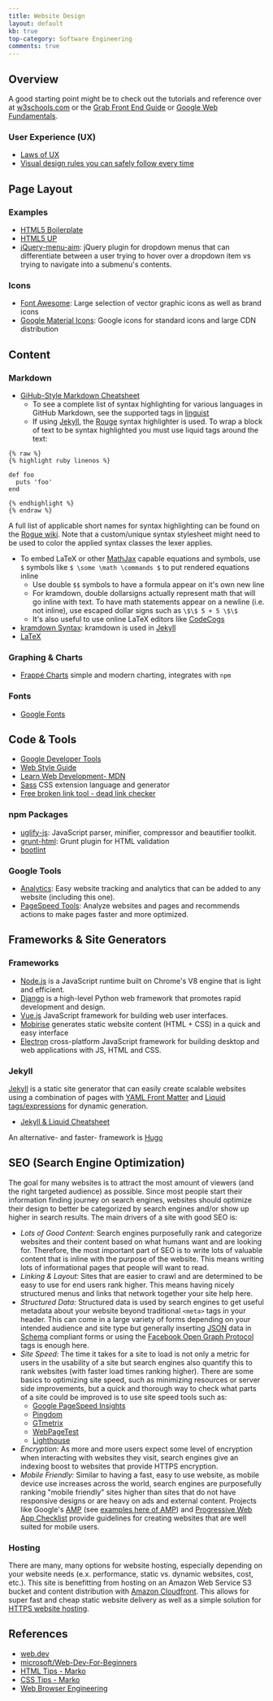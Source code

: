 ```yaml
---
title: Website Design
layout: default
kb: true
top-category: Software Engineering
comments: true
---
```


## Overview

A good starting point might be to check out the tutorials and reference over at [w3schools.com](https://www.w3schools.com/) or the [Grab Front End Guide](https://github.com/grab/front-end-guide) or [Google Web Fundamentals](https://developers.google.com/web/fundamentals/).

### User Experience (UX)

- [Laws of UX](https://lawsofux.com/)
- [Visual design rules you can safely follow every time](https://anthonyhobday.com/sideprojects/saferules/)


## Page Layout

### Examples

* [HTML5 Boilerplate](https://html5boilerplate.com/)
* [HTML5 UP](https://html5up.net/)
* [jQuery-menu-aim](https://github.com/kamens/jQuery-menu-aim): jQuery plugin for dropdown menus that can differentiate between a user trying to hover over a dropdown item vs trying to navigate into a submenu's contents.

### Icons

* [Font Awesome](http://fontawesome.io/icons/): Large selection of vector graphic icons as well as brand icons
* [Google Material Icons](http://google.github.io/material-design-icons/): Google icons for standard icons and large CDN distribution

## Content

### Markdown

* [GiHub-Style Markdown Cheatsheet](https://github.com/adam-p/markdown-here/wiki/Markdown-Cheatsheet)
    - To see a complete list of syntax highlighting for various languages in GitHub Markdown, see the supported tags in [linguist](https://github.com/github/linguist/blob/master/lib/linguist/languages.yml)
    - If using [Jekyll](https://jekyllrb.com/), the [Rouge](http://rouge.jneen.net/) syntax highlighter is used. To wrap a block of text to be syntax highlighted you must use liquid tags around the text:

```
{% raw %}
{% highlight ruby linenos %}

def foo
  puts 'foo'
end

{% endhighlight %}
{% endraw %}
```

A full list of applicable short names for syntax highlighting can be found on the [Rogue wiki](https://github.com/jneen/rouge/wiki/List-of-supported-languages-and-lexers).
Note that a custom/unique syntax stylesheet might need to be used to color the applied syntax classes the lexer applies.

* To embed LaTeX or other [MathJax](https://www.mathjax.org/) capable equations and symbols, use `$` symbols like `$ \some \math \commands $` to put rendered equations inline
    - Use double `$$` symbols to have a formula appear on it's own new line
    - For kramdown, double dollarsigns actually represent math that will go inline with text. To have math statements appear on a newline (i.e. not inline), use escaped dollar signs such as `\$\$ 5 + 5 \$\$`
    - It's also useful to use online LaTeX editors like [CodeCogs](https://www.codecogs.com/latex/eqneditor.php)
* [kramdown Syntax](https://kramdown.gettalong.org/syntax.html): kramdown is used in [Jekyll](#Jekyll)
* [LaTeX](https://en.wikibooks.org/wiki/LaTeX)

### Graphing & Charts

* [Frappé Charts](https://frappe.github.io/charts/) simple and modern charting, integrates with `npm`

### Fonts

* [Google Fonts](https://fonts.google.com/)

## Code & Tools

* [Google Developer Tools](https://developers.google.com/web/tools/setup/setup-buildtools#dont-trip-up-with-vendor-prefixes)
* [Web Style Guide](http://www.webstyleguide.com/)
* [Learn Web Development- MDN](https://developer.mozilla.org/en-US/docs/Learn)
* [Sass](http://sass-lang.com/) CSS extension language and generator
* [Free broken link tool - dead link checker](https://www.deadlinkchecker.com/website-dead-link-checker.asp)

### npm Packages

* [uglify-js](https://www.npmjs.com/package/uglify-js): JavaScript parser, minifier, compressor and beautifier toolkit.
* [grunt-html](https://www.npmjs.com/package/grunt-html): Grunt plugin for HTML validation
* [bootlint](https://github.com/twbs/bootlint)

### Google Tools

* [Analytics](https://analytics.google.com/): Easy website tracking and analytics that can be added to any website (including this one).
* [PageSpeed Tools](https://developers.google.com/speed/pagespeed/): Analyze websites and pages and recommends actions to make pages faster and more optimized.

## Frameworks & Site Generators

### Frameworks

* [Node.js](https://nodejs.org/en/) is a JavaScript runtime built on Chrome's V8 engine that is light and efficient.
* [Django](https://www.djangoproject.com/) is a high-level Python web framework that promotes rapid development and design.
* [Vue.js](https://vuejs.org/) JavaScript framework for building web user interfaces.
* [Mobirise](https://mobirise.com/) generates static website content (HTML + CSS) in a quick and easy interface
* [Electron](https://electronjs.org/) cross-platform JavaScript framework for building desktop and web applications with JS, HTML and CSS.

### Jekyll

[Jekyll](https://jekyllrb.com/) is a static site generator that can easily create scalable websites using a combination of pages with [YAML Front Matter](https://jekyllrb.com/docs/frontmatter/) and [Liquid tags/expressions](https://github.com/Shopify/liquid/wiki/liquid-for-designers) for dynamic generation.
* [Jekyll & Liquid Cheatsheet](https://gist.github.com/smutnyleszek/9803727)

An alternative- and faster- framework is [Hugo](https://gohugo.io/)

## SEO (Search Engine Optimization)

The goal for many websites is to attract the most amount of viewers (and the right targeted audience) as possible. Since most people start their information finding journey on search engines, websites should optimize their design to better be categorized by search engines and/or show up higher in search results. The main drivers of a site with good SEO is:
* _Lots of Good Content:_ Search engines purposefully rank and categorize websites and their content based on what humans want and are looking for. Therefore, the most important part of SEO is to write lots of valuable content that is inline with the purpose of the website. This means writing lots of informational pages that people will want to read.
* _Linking & Layout:_ Sites that are easier to crawl and are determined to be easy to use for end users rank higher. This means having nicely structured menus and links that network together your site help here.
* _Structured Data:_ Structured data is used by search engines to get useful metadata about your website beyond traditional `<meta>` tags in your header. This can come in a large variety of forms depending on your intended audience and site type but generally inserting [JSON](https://www.json.org/) data in [Schema](http://schema.org/docs/about.html) compliant forms or using the [Facebook Open Graph Protocol](http://ogp.me/) tags is enough here.
* _Site Speed:_ The time it takes for a site to load is not only a metric for users in the usability of a site but search engines also quantify this to rank websites (with faster load times ranking higher). There are some basics to optimizing site speed, such as minimizing resources or server side improvements, but a quick and thorough way to check what parts of a site could be improved is to use site speed tools such as:
  + [Google PageSpeed Insights](https://developers.google.com/speed/pagespeed/insights/)
  + [Pingdom](https://tools.pingdom.com/)
  + [GTmetrix](https://gtmetrix.com/)
  + [WebPageTest](http://www.webpagetest.org/)
  + [Lighthouse](https://developers.google.com/web/tools/lighthouse/)
* _Encryption:_ As more and more users expect some level of encryption when interacting with websites they visit, search engines give an indexing boost to websites that provide HTTPS encryption.
* _Mobile Friendly:_ Similar to having a fast, easy to use website, as mobile device use increases across the world, search engines are purposefully ranking "mobile friendly" sites higher than sites that do not have responsive designs or are heavy on ads and external content. Projects like Google's [AMP](https://www.ampproject.org/) (see [examples here of AMP](https://ampbyexample.com/)) and [Progressive Web App Checklist](https://developers.google.com/web/progressive-web-apps/checklist) provide guidelines for creating websites that are well suited for mobile users.

### Hosting

There are many, many options for website hosting, especially depending on your website needs (e.x. performance, static vs. dynamic websites, cost, etc.). This site is benefitting from hosting on an Amazon Web Service S3 bucket and content distribution with [Amazon Cloudfront](https://docs.aws.amazon.com/AmazonS3/latest/dev/website-hosting-cloudfront-walkthrough.html). This allows for super fast and cheap static website delivery as well as a simple solution for [HTTPS website hosting](https://medium.com/@sbuckpesch/setup-aws-s3-static-website-hosting-using-ssl-acm-34d41d32e394).

## References

- [web.dev](https://web.dev/)
- [microsoft/Web-Dev-For-Beginners](https://github.com/microsoft/Web-Dev-For-Beginners)
- [HTML Tips - Marko](https://markodenic.com/html-tips/)
- [CSS Tips - Marko](https://markodenic.com/css-tips/)
- [Web Browser Engineering](https://browser.engineering/)

